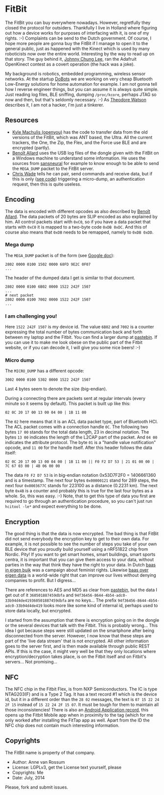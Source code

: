 # FitBit

The FitBit you can buy everywhere nowadays. However, regretfully they closed the protocol for outsiders. Thankfully I live in Holland where figuring out how a device works for purposes of interfacing with it, is one of my rights. :-) Complaints can be send to the Dutch government. Of course, I hope more people are gonna buy the FitBit if I manage to open it to the general public, just as happened with the Kinect which is used by many roboticists now over the entire world. Interesting by the way to read up on that story. The guy behind it, [Johnny Chung Lee](http://procrastineering.blogspot.nl/2011/02/windows-drivers-for-kinect.html), ran the Adafruit OpenKinect contest as a covert operation (the hack was a joke).

My background is robotics, embedded programming, wireless sensor networks. At the startup [DoBots](http://dobots.nl) we are working on very cheap Bluetooth Low-Energy solutions for home automation for example. I am not gonna tell how I reverse engineer things, but you can assume it is always quite simple. Just reading log files, BLE sniffing, dumping `/proc/kcore`, perhaps JTAG so now and then, but that's seldomly necessary. :-) As [Theodore Watson](http://www.nytimes.com/2012/06/03/magazine/how-kinect-spawned-a-commercial-ecosystem.html?pagewanted=all) describes it, I am not a hacker, I'm just a tinkerer.

## Resources

* [Kyle Machulis (openyou)](https://github.com/openyou/libfitbit) has the code to transfer data from the old versions of the FitBit, which was ANT based, the Ultra. All the current trackers, the One, the Zip, the Flex, and the Force use BLE and are encrypted (partly).
* [Benoît Allard](https://bitbucket.org/benallard/galileo) uses the USB log files of the dongle given with the FitBit on a Windows machine to understand some information. He uses the sources from [sansneural](https://docs.google.com/file/d/0BwJmJQV9_KRcSE0ySGxkbG1PbVE/edit) for example to know enough to be able to send the `MEGA_DUMP` packet to the FitBit server. 
* [Chris Wade](https://github.com/cmwdotme/fitbitfun) tells he can pair, send commands and receive data, but if this is only ([see code](https://github.com/cmwdotme/fitbitfun/blob/master/FitbitTestApp/FitbitDevice.m)) triggering a micro-dump, an authentication request, then this is quite useless.

## Encoding

The data is encoded with different opcodes as also described by [Benoît Allard](https://bitbucket.org/benallard/galileo/wiki/Communicationprotocol). The data packets of 20 bytes are SLIP encoded as also explained by him. All control packets start with `0xC0`, so if you have a data packet that starts with `0xC0` it is mapped to a two-byte code `0xDB 0xDC`. And this of course also means that `0xDB` needs to be remapped, namely to `0xDB 0xDD`.

### Mega dump

The `MEGA_DUMP` packet is of the form (see [Google doc](https://docs.google.com/file/d/0BwJmJQV9_KRcSE0ySGxkbG1PbVE/edit)):

    2802 0000 0100 1502 0000 68FD 9E2C 0F07
    ...

The header of the dumped data I get is similar to that document.

    2802 0000 0100 6B02 0000 1522 242F 1507
    ...
    # next packet
    2802 0000 0100 7002 0000 1522 242F 1507
    ...

### I am challenging you!

Here `1522 242F 1507` is my device id. The value `6B02` and `7002` is a counter expressing the total number of bytes communication back and forth between my laptop and the Fitbit. You can find a larger dump at [pastebin](http://pastebin.com/9STG0yus). If you can use it to make me look obese on the public part of the Fitbit website, or if you can decode it, I will give you some nice beers! :-)

### Micro dump

The `MICRO_DUMP` has a different opcode:

    3002 0000 0100 5302 0000 1522 242F 1507

Last 4 bytes seem to denote the size (big-endian).

During a connecting there are packets sent at regular intervals (every minute so it seems by default). This packet is built up like this:

    02 0C 20 17 00 13 00 04 00 | 1B 11 00

The `02` here means that it is an ACL data packet type, part of Bluetooth HCI. The ACL packet comes with a connection handle `0C`. The following two bytes `17 00` stands for the total data length, 23 in decimal notation. The bytes `13 00` indicates the length of the L2CAP part of the packet. And `04 00` indicates the attribute protocol. The byte `01` is a "handle value notification" opcode, and `11 00` for the handle itself. After this header follows the data itself:

    02 0C 20 17 00 13 00 04 00 | 1B 11 00 || F0 F2 D7 53 | 21 01 00 00 | 7C 67 03 00 | 4B 06 00 00

The data `F0 F2 D7 53` is in big-endian notation 0x53D7F2F0 = 1406661360 and is a timestamp. The next four bytes `0x00000121` stand for 289 steps, the next four `0x0003677C` stands for 223100 as a distance (0.2231 km). The next byte `0x4B` is a counter and probably this is true for the last four bytes as a whole. So, this was easy. :-) Note, that to get this type of data you first are required to go through an authentication procedure, so you can't just run `hcitool -le*` and expect everything to be done.

## Encryption

The good thing is that the data is now encrypted. The bad thing is that FitBit did not send everybody the encryption key to get to their own data. For example, it is not possible to see the number of steps you take of your own BLE device that you proudly build yourself using a nRF51822 chip from Nordic. Pity! If you want to get smart homes, smart buildings, smart sports centra, it is important that you can give them access to your data, without parties in the way that think they have the right to your data. In Dutch [baas in eigen buik](https://en.wikipedia.org/wiki/Dolle_Mina) was a campaign about feminist rights. Likewise [baas over eigen data](http://waag.org/nl/blog/baas-over-eigen-data) is a world-wide right that can improve our lives without denying companies to profit. But I digress...

There are references to AES and MD5 as clear from [pastebin](http://pastebin.com/9STG0yus), but the data I get out of it `360501887459dbfa` and `94f36456-8644-4b54-adc0-33b94d4de419360501887459dbfa` are no keys... The prefix `94f36456-8644-4b54-adc0-33b94d4de419` looks more like some kind of internal id, perhaps used to store data locally, but encrypted.

I started from the assumption that there is encryption going on in the dongle or the several devices that talk with the Fitbit. This is probably wrong... This idea I got because steps were still updated on the smartphone after being disconnected from the server. However, I now know that these steps are part of the 'live data stream' that is not encrypted. All other information goes to the server first, and is then made available through public REST APIs. If this is the case, it might very well be that they only locations where encryption/decryption takes place, is on the Fitbit itself and on Fitbit's servers... Not promising...

## NFC

The NFC chip in the Fitbit Flex, is from NXP Semiconductors. The IC is type NTAG203(F) and is a Type 2 Tag. It has a text record #1 which is the device id, but it in a different order than the `28 02` messages, the text is `07 15 22 24 2F 15` instead of `15 22 24 2F 15 07`. It must be tough for them to maintain all those inconsistencies! There is also an [Android Application record](https://developer.android.com/guide/topics/connectivity/nfc/nfc.html), this opens up the Fitbit Mobile app when in proximity to the tag (which for me only worked after installing the FitTap app as well. Apart from the ID the NFC chip does not contain much interesting information.

## Copyrights

The FitBit name is property of that company. 

* Author: Anne van Rossum
* License: LGPLv3, get the License text yourself, please
* Copyrights: Me
* Date: July, 2014

Please, fork and submit issues.
